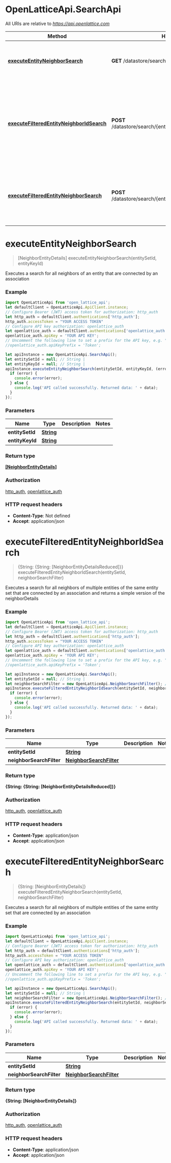 # OpenLatticeApi.SearchApi

All URIs are relative to *https://api.openlattice.com*

Method | HTTP request | Description
------------- | ------------- | -------------
[**executeEntityNeighborSearch**](SearchApi.md#executeEntityNeighborSearch) | **GET** /datastore/search/{entitySetId}/{entityKeyId} | Executes a search for all neighbors of an entity that are connected by an association
[**executeFilteredEntityNeighborIdSearch**](SearchApi.md#executeFilteredEntityNeighborIdSearch) | **POST** /datastore/search/{entitySetId}/neighbors/advanced/ids | Executes a search for all neighbors of multiple entities of the same entity set that are connected by an association and returns a simple version of the neighborDetails
[**executeFilteredEntityNeighborSearch**](SearchApi.md#executeFilteredEntityNeighborSearch) | **POST** /datastore/search/{entitySetId}/neighbors/advanced | Executes a search for all neighbors of multiple entities of the same entity set that are connected by an association


<a name="executeEntityNeighborSearch"></a>
# **executeEntityNeighborSearch**
> [NeighborEntityDetails] executeEntityNeighborSearch(entitySetId, entityKeyId)

Executes a search for all neighbors of an entity that are connected by an association

### Example
```javascript
import OpenLatticeApi from 'open_lattice_api';
let defaultClient = OpenLatticeApi.ApiClient.instance;
// Configure Bearer (JWT) access token for authorization: http_auth
let http_auth = defaultClient.authentications['http_auth'];
http_auth.accessToken = "YOUR ACCESS TOKEN"
// Configure API key authorization: openlattice_auth
let openlattice_auth = defaultClient.authentications['openlattice_auth'];
openlattice_auth.apiKey = 'YOUR API KEY';
// Uncomment the following line to set a prefix for the API key, e.g. "Token" (defaults to null)
//openlattice_auth.apiKeyPrefix = 'Token';

let apiInstance = new OpenLatticeApi.SearchApi();
let entitySetId = null; // String | 
let entityKeyId = null; // String | 
apiInstance.executeEntityNeighborSearch(entitySetId, entityKeyId, (error, data, response) => {
  if (error) {
    console.error(error);
  } else {
    console.log('API called successfully. Returned data: ' + data);
  }
});
```

### Parameters

Name | Type | Description  | Notes
------------- | ------------- | ------------- | -------------
 **entitySetId** | [**String**](.md)|  | 
 **entityKeyId** | [**String**](.md)|  | 

### Return type

[**[NeighborEntityDetails]**](NeighborEntityDetails.md)

### Authorization

[http_auth](../README.md#http_auth), [openlattice_auth](../README.md#openlattice_auth)

### HTTP request headers

 - **Content-Type**: Not defined
 - **Accept**: application/json

<a name="executeFilteredEntityNeighborIdSearch"></a>
# **executeFilteredEntityNeighborIdSearch**
> {String: {String: [NeighborEntityDetailsReduced]}} executeFilteredEntityNeighborIdSearch(entitySetId, neighborSearchFilter)

Executes a search for all neighbors of multiple entities of the same entity set that are connected by an association and returns a simple version of the neighborDetails

### Example
```javascript
import OpenLatticeApi from 'open_lattice_api';
let defaultClient = OpenLatticeApi.ApiClient.instance;
// Configure Bearer (JWT) access token for authorization: http_auth
let http_auth = defaultClient.authentications['http_auth'];
http_auth.accessToken = "YOUR ACCESS TOKEN"
// Configure API key authorization: openlattice_auth
let openlattice_auth = defaultClient.authentications['openlattice_auth'];
openlattice_auth.apiKey = 'YOUR API KEY';
// Uncomment the following line to set a prefix for the API key, e.g. "Token" (defaults to null)
//openlattice_auth.apiKeyPrefix = 'Token';

let apiInstance = new OpenLatticeApi.SearchApi();
let entitySetId = null; // String | 
let neighborSearchFilter = new OpenLatticeApi.NeighborSearchFilter(); // NeighborSearchFilter | 
apiInstance.executeFilteredEntityNeighborIdSearch(entitySetId, neighborSearchFilter, (error, data, response) => {
  if (error) {
    console.error(error);
  } else {
    console.log('API called successfully. Returned data: ' + data);
  }
});
```

### Parameters

Name | Type | Description  | Notes
------------- | ------------- | ------------- | -------------
 **entitySetId** | [**String**](.md)|  | 
 **neighborSearchFilter** | [**NeighborSearchFilter**](NeighborSearchFilter.md)|  | 

### Return type

**{String: {String: [NeighborEntityDetailsReduced]}}**

### Authorization

[http_auth](../README.md#http_auth), [openlattice_auth](../README.md#openlattice_auth)

### HTTP request headers

 - **Content-Type**: application/json
 - **Accept**: application/json

<a name="executeFilteredEntityNeighborSearch"></a>
# **executeFilteredEntityNeighborSearch**
> {String: [NeighborEntityDetails]} executeFilteredEntityNeighborSearch(entitySetId, neighborSearchFilter)

Executes a search for all neighbors of multiple entities of the same entity set that are connected by an association

### Example
```javascript
import OpenLatticeApi from 'open_lattice_api';
let defaultClient = OpenLatticeApi.ApiClient.instance;
// Configure Bearer (JWT) access token for authorization: http_auth
let http_auth = defaultClient.authentications['http_auth'];
http_auth.accessToken = "YOUR ACCESS TOKEN"
// Configure API key authorization: openlattice_auth
let openlattice_auth = defaultClient.authentications['openlattice_auth'];
openlattice_auth.apiKey = 'YOUR API KEY';
// Uncomment the following line to set a prefix for the API key, e.g. "Token" (defaults to null)
//openlattice_auth.apiKeyPrefix = 'Token';

let apiInstance = new OpenLatticeApi.SearchApi();
let entitySetId = null; // String | 
let neighborSearchFilter = new OpenLatticeApi.NeighborSearchFilter(); // NeighborSearchFilter | 
apiInstance.executeFilteredEntityNeighborSearch(entitySetId, neighborSearchFilter, (error, data, response) => {
  if (error) {
    console.error(error);
  } else {
    console.log('API called successfully. Returned data: ' + data);
  }
});
```

### Parameters

Name | Type | Description  | Notes
------------- | ------------- | ------------- | -------------
 **entitySetId** | [**String**](.md)|  | 
 **neighborSearchFilter** | [**NeighborSearchFilter**](NeighborSearchFilter.md)|  | 

### Return type

**{String: [NeighborEntityDetails]}**

### Authorization

[http_auth](../README.md#http_auth), [openlattice_auth](../README.md#openlattice_auth)

### HTTP request headers

 - **Content-Type**: application/json
 - **Accept**: application/json

